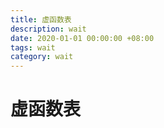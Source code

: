 ```yaml
---
title: 虚函数表
description: wait
date: 2020-01-01 00:00:00 +08:00
tags: wait
category: wait
---
```


# 虚函数表